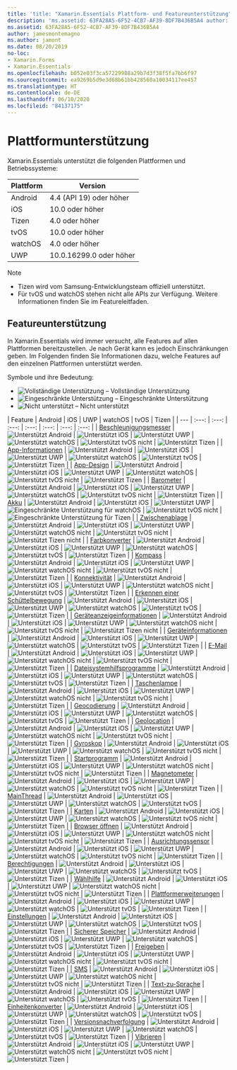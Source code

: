 ```yaml
---
title: 'title: "Xamarin.Essentials Plattform- und Featureunterstützung" description: "Xamarin.Essentials stellt eine einzelne plattformübergreifende API bereit, die mit jeder iOS-, Android- und UWP-Anwendung kompatibel ist, auf die über freigegebenen Code zugegriffen werden kann, unabhängig davon, wie die Benutzeroberfläche erstellt wird."'
description: 'ms.assetid: 63FA28A5-6F52-4CB7-AF39-8DF7B436B5A4 author: jamesmontemagno ms.author: jamont ms.date: 08/20/2019 no-loc: [Xamarin.Forms, Xamarin.Essentials]'
ms.assetid: 63FA28A5-6F52-4CB7-AF39-8DF7B436B5A4
author: jamesmontemagno
ms.author: jamont
ms.date: 08/20/2019
no-loc:
- Xamarin.Forms
- Xamarin.Essentials
ms.openlocfilehash: b052e03f3ca57229988a29b7d3f38f5fa7bb6f97
ms.sourcegitcommit: ea9269b5d9e3d68b61bb428560a10034117ee457
ms.translationtype: HT
ms.contentlocale: de-DE
ms.lasthandoff: 06/10/2020
ms.locfileid: "84137175"
---
```

# <a name="platform-support"></a>Plattformunterstützung

Xamarin.Essentials unterstützt die folgenden Plattformen und Betriebssysteme:

| Plattform | Version |
| --- | --- |
| Android | 4.4 (API 19) oder höher |
| iOS |10.0 oder höher |
| Tizen | 4.0 oder höher |
| tvOS | 10.0 oder höher |
| watchOS | 4.0 oder höher |
| UWP | 10.0.16299.0 oder höher |

> [!NOTE]
>
> * Tizen wird vom Samsung-Entwicklungsteam offiziell unterstützt.
> * Für tvOS und watchOS stehen nicht alle APIs zur Verfügung. Weitere Informationen finden Sie im Featureleitfaden.

## <a name="feature-support"></a>Featureunterstützung

In Xamarin.Essentials wird immer versucht, alle Features auf allen Plattformen bereitzustellen. Je nach Gerät kann es jedoch Einschränkungen geben. Im Folgenden finden Sie Informationen dazu, welche Features auf den einzelnen Plattformen unterstützt werden.

Symbole und ihre Bedeutung:

* ![Vollständige Unterstützung](~/media/shared/yes.png "Vollständige Unterstützung") – Vollständige Unterstützung
* ![Eingeschränkte Unterstützung](~/media/shared/warn.png "Eingeschränkte Unterstützung") – Eingeschränkte Unterstützung
* ![Nicht unterstützt](~/media/shared/no.png "Nicht unterstützt") – Nicht unterstützt

| Feature | Android | iOS | UWP | watchOS | tvOS | Tizen |
| --- | :---: | :---: | :---: | :---: | :---: | :---: | :---: |
| [Beschleunigungsmesser](accelerometer.md?context=xamarin/xamarin-forms) | ![Unterstützt Android](~/media/shared/yes.png "Unterstützt Android") | ![Unterstützt iOS](~/media/shared/yes.png "Unterstützt iOS") | ![Unterstützt UWP](~/media/shared/yes.png "Unterstützt UWP") | ![Unterstützt watchOS](~/media/shared/yes.png "Unterstützt watchOS") | ![Unterstützt tvOS nicht](~/media/shared/no.png "Unterstützt tvOS nicht") | ![Unterstützt Tizen](~/media/shared/yes.png "Unterstützt Tizen") |
| [App-Informationen](app-information.md?context=xamarin/xamarin-forms) | ![Unterstützt Android](~/media/shared/yes.png "Unterstützt Android") | ![Unterstützt iOS](~/media/shared/yes.png "Unterstützt iOS") | ![Unterstützt UWP](~/media/shared/yes.png "Unterstützt UWP") | ![Unterstützt watchOS](~/media/shared/no.png "Unterstützt watchOS nicht") | ![Unterstützt tvOS](~/media/shared/yes.png "Unterstützt tvOS") | ![Unterstützt Tizen](~/media/shared/yes.png "Unterstützt Tizen") |
| [App-Design](app-theme.md?context=xamarin/xamarin-forms) | ![Unterstützt Android](~/media/shared/yes.png "Unterstützt Android") | ![Unterstützt iOS](~/media/shared/yes.png "Unterstützt iOS") | ![Unterstützt UWP](~/media/shared/yes.png "Unterstützt UWP") | ![Unterstützt watchOS](~/media/shared/yes.png "Unterstützt watchOS") | ![Unterstützt tvOS nicht](~/media/shared/no.png "Unterstützt tvOS nicht") | ![Unterstützt Tizen](~/media/shared/yes.png "Unterstützt Tizen") |
| [Barometer](barometer.md?context=xamarin/xamarin-forms) | ![Unterstützt Android](~/media/shared/yes.png "Unterstützt Android") | ![Unterstützt iOS](~/media/shared/yes.png "Unterstützt iOS") | ![Unterstützt UWP](~/media/shared/yes.png "Unterstützt UWP") | ![Unterstützt watchOS](~/media/shared/yes.png "Unterstützt watchOS") | ![Unterstützt tvOS nicht](~/media/shared/no.png "Unterstützt tvOS nicht") | ![Unterstützt Tizen](~/media/shared/yes.png "Unterstützt Tizen") |
| [Akku](battery.md?context=xamarin/xamarin-forms) | ![Unterstützt Android](~/media/shared/yes.png "Unterstützt Android") | ![Unterstützt iOS](~/media/shared/yes.png "Unterstützt iOS") | ![Unterstützt UWP](~/media/shared/yes.png "Unterstützt UWP") | ![Eingeschränkte Unterstützung für watchOS](~/media/shared/warn.png "Eingeschränkte Unterstützung für watchOS") | ![Unterstützt tvOS nicht](~/media/shared/no.png "Unterstützt tvOS nicht") | ![Eingeschränkte Unterstützung für Tizen](~/media/shared/warn.png "Eingeschränkte Unterstützung für Tizen") |
| [Zwischenablage](clipboard.md?context=xamarin/xamarin-forms) | ![Unterstützt Android](~/media/shared/yes.png "Unterstützt Android") | ![Unterstützt iOS](~/media/shared/yes.png "Unterstützt iOS") | ![Unterstützt UWP](~/media/shared/yes.png "Unterstützt UWP") | ![Unterstützt watchOS nicht](~/media/shared/no.png "Unterstützt watchOS nicht") | ![Unterstützt tvOS nicht](~/media/shared/no.png "Unterstützt tvOS nicht") | ![Unterstützt Tizen nicht](~/media/shared/no.png "Unterstützt Tizen nicht") |
| [Farbkonverter](color-converters.md?context=xamarin/xamarin-forms) | ![Unterstützt Android](~/media/shared/yes.png "Unterstützt Android") | ![Unterstützt iOS](~/media/shared/yes.png "Unterstützt iOS") | ![Unterstützt UWP](~/media/shared/yes.png "Unterstützt UWP") | ![Unterstützt watchOS](~/media/shared/yes.png "Unterstützt watchOS") | ![Unterstützt tvOS](~/media/shared/yes.png "Unterstützt tvOS") | ![Unterstützt Tizen](~/media/shared/yes.png "Unterstützt Tizen") |
| [Kompass](compass.md?context=xamarin/xamarin-forms) | ![Unterstützt Android](~/media/shared/yes.png "Unterstützt Android") | ![Unterstützt iOS](~/media/shared/yes.png "Unterstützt iOS") | ![Unterstützt UWP](~/media/shared/yes.png "Unterstützt UWP") | ![Unterstützt watchOS nicht](~/media/shared/no.png "Unterstützt watchOS nicht") | ![Unterstützt tvOS nicht](~/media/shared/no.png "Unterstützt tvOS nicht") | ![Unterstützt Tizen](~/media/shared/yes.png "Unterstützt Tizen") |
| [Konnektivität](connectivity.md?context=xamarin/xamarin-forms) | ![Unterstützt Android](~/media/shared/yes.png "Unterstützt Android") | ![Unterstützt iOS](~/media/shared/yes.png "Unterstützt iOS") | ![Unterstützt UWP](~/media/shared/yes.png "Unterstützt UWP") | ![Unterstützt watchOS nicht](~/media/shared/no.png "Unterstützt watchOS nicht") | ![Unterstützt tvOS](~/media/shared/yes.png "Unterstützt tvOS") | ![Unterstützt Tizen](~/media/shared/yes.png "Unterstützt Tizen") |
| [Erkennen einer Schüttelbewegung](detect-shake.md?context=xamarin/xamarin-forms) | ![Unterstützt Android](~/media/shared/yes.png "Unterstützt Android") | ![Unterstützt iOS](~/media/shared/yes.png "Unterstützt iOS") | ![Unterstützt UWP](~/media/shared/yes.png "Unterstützt UWP") | ![Unterstützt watchOS](~/media/shared/yes.png "Unterstützt watchOS") | ![Unterstützt tvOS](~/media/shared/yes.png "Unterstützt tvOS") | ![Unterstützt Tizen](~/media/shared/yes.png "Unterstützt Tizen") |
| [Geräteanzeigeinformationen](device-display.md?context=xamarin/xamarin-forms) | ![Unterstützt Android](~/media/shared/yes.png "Unterstützt Android") | ![Unterstützt iOS](~/media/shared/yes.png "Unterstützt iOS") | ![Unterstützt UWP](~/media/shared/yes.png "Unterstützt UWP") | ![Unterstützt watchOS nicht](~/media/shared/no.png "Unterstützt watchOS nicht") | ![Unterstützt tvOS nicht](~/media/shared/no.png "Unterstützt tvOS nicht") | ![Unterstützt Tizen nicht](~/media/shared/no.png "Unterstützt Tizen nicht") |
| [Geräteinformationen](device-information.md?context=xamarin/xamarin-forms) | ![Unterstützt Android](~/media/shared/yes.png "Unterstützt Android") | ![Unterstützt iOS](~/media/shared/yes.png "Unterstützt iOS") | ![Unterstützt UWP](~/media/shared/yes.png "Unterstützt UWP") | ![Unterstützt watchOS](~/media/shared/yes.png "Unterstützt watchOS") | ![Unterstützt tvOS](~/media/shared/yes.png "Unterstützt tvOS") | ![Unterstützt Tizen](~/media/shared/yes.png "Unterstützt Tizen") |
| [E-Mail](email.md?context=xamarin/xamarin-forms) | ![Unterstützt Android](~/media/shared/yes.png "Unterstützt Android") | ![Unterstützt iOS](~/media/shared/yes.png "Unterstützt iOS") | ![Unterstützt UWP](~/media/shared/yes.png "Unterstützt UWP") | ![Unterstützt watchOS nicht](~/media/shared/no.png "Unterstützt watchOS nicht") | ![Unterstützt tvOS nicht](~/media/shared/no.png "Unterstützt tvOS nicht") | ![Unterstützt Tizen](~/media/shared/yes.png "Unterstützt Tizen") |
| [Dateisystemhilfsprogramme](file-system-helpers.md?context=xamarin/xamarin-forms) | ![Unterstützt Android](~/media/shared/yes.png "Unterstützt Android") | ![Unterstützt iOS](~/media/shared/yes.png "Unterstützt iOS") | ![Unterstützt UWP](~/media/shared/yes.png "Unterstützt UWP") | ![Unterstützt watchOS](~/media/shared/yes.png "Unterstützt watchOS") | ![Unterstützt tvOS](~/media/shared/yes.png "Unterstützt tvOS") | ![Unterstützt Tizen](~/media/shared/yes.png "Unterstützt Tizen") |
| [Taschenlampe](flashlight.md?context=xamarin/xamarin-forms) | ![Unterstützt Android](~/media/shared/yes.png "Unterstützt Android") | ![Unterstützt iOS](~/media/shared/yes.png "Unterstützt iOS") | ![Unterstützt UWP](~/media/shared/yes.png "Unterstützt UWP") | ![Unterstützt watchOS nicht](~/media/shared/no.png "Unterstützt watchOS nicht") | ![Unterstützt tvOS nicht](~/media/shared/no.png "Unterstützt tvOS nicht") | ![Unterstützt Tizen](~/media/shared/yes.png "Unterstützt Tizen") |
| [Geocodierung](geocoding.md?context=xamarin/xamarin-forms) | ![Unterstützt Android](~/media/shared/yes.png "Unterstützt Android") | ![Unterstützt iOS](~/media/shared/yes.png "Unterstützt iOS") | ![Unterstützt UWP](~/media/shared/yes.png "Unterstützt UWP") | ![Unterstützt watchOS](~/media/shared/yes.png "Unterstützt watchOS") | ![Unterstützt tvOS](~/media/shared/yes.png "Unterstützt tvOS") | ![Unterstützt Tizen](~/media/shared/yes.png "Unterstützt Tizen") |
| [Geolocation](geolocation.md?context=xamarin/xamarin-forms) | ![Unterstützt Android](~/media/shared/yes.png "Unterstützt Android") | ![Unterstützt iOS](~/media/shared/yes.png "Unterstützt iOS") | ![Unterstützt UWP](~/media/shared/yes.png "Unterstützt UWP") | ![Unterstützt watchOS nicht](~/media/shared/no.png "Unterstützt watchOS nicht") | ![Unterstützt tvOS nicht](~/media/shared/no.png "Unterstützt tvOS nicht") | ![Unterstützt Tizen](~/media/shared/yes.png "Unterstützt Tizen") |
| [Gyroskop](gyroscope.md?context=xamarin/xamarin-forms) | ![Unterstützt Android](~/media/shared/yes.png "Unterstützt Android") | ![Unterstützt iOS](~/media/shared/yes.png "Unterstützt iOS") | ![Unterstützt UWP](~/media/shared/yes.png "Unterstützt UWP") | ![Unterstützt watchOS](~/media/shared/yes.png "Unterstützt watchOS") | ![Unterstützt tvOS nicht](~/media/shared/no.png "Unterstützt tvOS nicht") | ![Unterstützt Tizen](~/media/shared/yes.png "Unterstützt Tizen") |
| [Startprogramm](launcher.md?context=xamarin/xamarin-forms) | ![Unterstützt Android](~/media/shared/yes.png "Unterstützt Android") | ![Unterstützt iOS](~/media/shared/yes.png "Unterstützt iOS") | ![Unterstützt UWP](~/media/shared/yes.png "Unterstützt UWP") | ![Unterstützt watchOS nicht](~/media/shared/no.png "Unterstützt watchOS nicht") | ![Unterstützt tvOS nicht](~/media/shared/no.png "Unterstützt tvOS nicht") | ![Unterstützt Tizen](~/media/shared/yes.png "Unterstützt Tizen") |
| [Magnetometer](magnetometer.md?context=xamarin/xamarin-forms) | ![Unterstützt Android](~/media/shared/yes.png "Unterstützt Android") | ![Unterstützt iOS](~/media/shared/yes.png "Unterstützt iOS") | ![Unterstützt UWP](~/media/shared/yes.png "Unterstützt UWP") | ![Unterstützt watchOS](~/media/shared/yes.png "Unterstützt watchOS") | ![Unterstützt tvOS nicht](~/media/shared/no.png "Unterstützt tvOS nicht") | ![Unterstützt Tizen](~/media/shared/yes.png "Unterstützt Tizen") |
| [MainThread](main-thread.md?content=xamarin/xamarin-forms) | ![Unterstützt Android](~/media/shared/yes.png "Unterstützt Android") | ![Unterstützt iOS](~/media/shared/yes.png "Unterstützt iOS") | ![Unterstützt UWP](~/media/shared/yes.png "Unterstützt UWP") | ![Unterstützt watchOS](~/media/shared/yes.png "Unterstützt watchOS") | ![Unterstützt tvOS](~/media/shared/yes.png "Unterstützt tvOS") | ![Unterstützt Tizen](~/media/shared/yes.png "Unterstützt Tizen") |
| [Karten](maps.md?content=xamarin/xamarin-forms) | ![Unterstützt Android](~/media/shared/yes.png "Unterstützt Android") | ![Unterstützt iOS](~/media/shared/yes.png "Unterstützt iOS") | ![Unterstützt UWP](~/media/shared/yes.png "Unterstützt UWP") | ![Unterstützt watchOS](~/media/shared/yes.png "Unterstützt watchOS") | ![Unterstützt tvOS nicht](~/media/shared/no.png "Unterstützt tvOS nicht") | ![Unterstützt Tizen](~/media/shared/yes.png "Unterstützt Tizen") |
| [Browser öffnen](open-browser.md?context=xamarin/xamarin-forms) | ![Unterstützt Android](~/media/shared/yes.png "Unterstützt Android") | ![Unterstützt iOS](~/media/shared/yes.png "Unterstützt iOS") | ![Unterstützt UWP](~/media/shared/yes.png "Unterstützt UWP") | ![Unterstützt watchOS nicht](~/media/shared/no.png "Unterstützt watchOS nicht") | ![Unterstützt tvOS nicht](~/media/shared/no.png "Unterstützt tvOS nicht") | ![Unterstützt Tizen](~/media/shared/yes.png "Unterstützt Tizen") |
| [Ausrichtungssensor](orientation-sensor.md?context=xamarin/xamarin-forms) | ![Unterstützt Android](~/media/shared/yes.png "Unterstützt Android") | ![Unterstützt iOS](~/media/shared/yes.png "Unterstützt iOS") | ![Unterstützt UWP](~/media/shared/yes.png "Unterstützt UWP") | ![Unterstützt watchOS](~/media/shared/yes.png "Unterstützt watchOS") | ![Unterstützt tvOS nicht](~/media/shared/no.png "Unterstützt tvOS nicht") | ![Unterstützt Tizen](~/media/shared/yes.png "Unterstützt Tizen") |
| [Berechtigungen](permissions.md?context=xamarin/xamarin-forms) | ![Unterstützt Android](~/media/shared/yes.png "Unterstützt Android") | ![Unterstützt iOS](~/media/shared/yes.png "Unterstützt iOS") | ![Unterstützt UWP](~/media/shared/yes.png "Unterstützt UWP") | ![Unterstützt watchOS](~/media/shared/yes.png "Unterstützt watchOS") | ![Unterstützt tvOS](~/media/shared/yes.png "Unterstützt tvOS") | ![Unterstützt Tizen](~/media/shared/yes.png "Unterstützt Tizen") |
| [Wählhilfe](phone-dialer.md?context=xamarin/xamarin-forms) | ![Unterstützt Android](~/media/shared/yes.png "Unterstützt Android") | ![Unterstützt iOS](~/media/shared/yes.png "Unterstützt iOS") | ![Unterstützt UWP](~/media/shared/yes.png "Unterstützt UWP") | ![Unterstützt watchOS nicht](~/media/shared/no.png "Unterstützt watchOS nicht") | ![Unterstützt tvOS nicht](~/media/shared/no.png "Unterstützt tvOS nicht") | ![Unterstützt Tizen](~/media/shared/yes.png "Unterstützt Tizen") |
| [Plattformerweiterungen](platform-extensions.md?context=xamarin/xamarin-forms) | ![Unterstützt Android](~/media/shared/yes.png "Unterstützt Android") | ![Unterstützt iOS](~/media/shared/yes.png "Unterstützt iOS") | ![Unterstützt UWP](~/media/shared/yes.png "Unterstützt UWP") | ![Unterstützt watchOS](~/media/shared/yes.png "Unterstützt watchOS") | ![Unterstützt tvOS](~/media/shared/yes.png "Unterstützt tvOS") | ![Unterstützt Tizen](~/media/shared/yes.png "Unterstützt Tizen") |
| [Einstellungen](preferences.md?context=xamarin/xamarin-forms) | ![Unterstützt Android](~/media/shared/yes.png "Unterstützt Android") | ![Unterstützt iOS](~/media/shared/yes.png "Unterstützt iOS") | ![Unterstützt UWP](~/media/shared/yes.png "Unterstützt UWP") | ![Unterstützt watchOS](~/media/shared/yes.png "Unterstützt watchOS") | ![Unterstützt tvOS](~/media/shared/yes.png "Unterstützt tvOS") | ![Unterstützt Tizen](~/media/shared/yes.png "Unterstützt Tizen") |
| [Sicherer Speicher](secure-storage.md?context=xamarin/xamarin-forms) | ![Unterstützt Android](~/media/shared/yes.png "Unterstützt Android") | ![Unterstützt iOS](~/media/shared/yes.png "Unterstützt iOS") | ![Unterstützt UWP](~/media/shared/yes.png "Unterstützt UWP") | ![Unterstützt watchOS](~/media/shared/yes.png "Unterstützt watchOS") | ![Unterstützt tvOS](~/media/shared/yes.png "Unterstützt tvOS") | ![Unterstützt Tizen](~/media/shared/yes.png "Unterstützt Tizen") |
| [Freigeben](share.md?context=xamarin/xamarin-forms) | ![Unterstützt Android](~/media/shared/yes.png "Unterstützt Android") | ![Unterstützt iOS](~/media/shared/yes.png "Unterstützt iOS") | ![Unterstützt UWP](~/media/shared/yes.png "Unterstützt UWP") | ![Unterstützt watchOS nicht](~/media/shared/no.png "Unterstützt watchOS nicht") | ![Unterstützt tvOS nicht](~/media/shared/no.png "Unterstützt tvOS nicht") | ![Unterstützt Tizen](~/media/shared/yes.png "Unterstützt Tizen") |
| [SMS](sms.md?context=xamarin/xamarin-forms) | ![Unterstützt Android](~/media/shared/yes.png "Unterstützt Android") | ![Unterstützt iOS](~/media/shared/yes.png "Unterstützt iOS") | ![Unterstützt UWP](~/media/shared/yes.png "Unterstützt UWP") | ![Unterstützt watchOS nicht](~/media/shared/no.png "Unterstützt watchOS nicht") | ![Unterstützt tvOS nicht](~/media/shared/no.png "Unterstützt tvOS nicht") | ![Unterstützt Tizen](~/media/shared/yes.png "Unterstützt Tizen") |
| [Text-zu-Sprache](text-to-speech.md?context=xamarin/xamarin-forms) | ![Unterstützt Android](~/media/shared/yes.png "Unterstützt Android") | ![Unterstützt iOS](~/media/shared/yes.png "Unterstützt iOS") | ![Unterstützt UWP](~/media/shared/yes.png "Unterstützt UWP") | ![Unterstützt watchOS](~/media/shared/yes.png "Unterstützt watchOS") | ![Unterstützt tvOS](~/media/shared/yes.png "Unterstützt tvOS") | ![Unterstützt Tizen](~/media/shared/yes.png "Unterstützt Tizen") |
| [Einheitenkonverter](unit-converters.md?context=xamarin/xamarin-forms) | ![Unterstützt Android](~/media/shared/yes.png "Unterstützt Android") | ![Unterstützt iOS](~/media/shared/yes.png "Unterstützt iOS") | ![Unterstützt UWP](~/media/shared/yes.png "Unterstützt UWP") | ![Unterstützt watchOS](~/media/shared/yes.png "Unterstützt watchOS") | ![Unterstützt tvOS](~/media/shared/yes.png "Unterstützt tvOS") | ![Unterstützt Tizen](~/media/shared/yes.png "Unterstützt Tizen") |
| [Versionsnachverfolgung](version-tracking.md?context=xamarin/xamarin-forms) | ![Unterstützt Android](~/media/shared/yes.png "Unterstützt Android") | ![Unterstützt iOS](~/media/shared/yes.png "Unterstützt iOS") | ![Unterstützt UWP](~/media/shared/yes.png "Unterstützt UWP") | ![Unterstützt watchOS](~/media/shared/yes.png "Unterstützt watchOS") | ![Unterstützt tvOS](~/media/shared/yes.png "Unterstützt tvOS") | ![Unterstützt Tizen](~/media/shared/yes.png "Unterstützt Tizen") |
| [Vibrieren](vibrate.md?context=xamarin/xamarin-forms) | ![Unterstützt Android](~/media/shared/yes.png "Unterstützt Android") | ![Unterstützt iOS](~/media/shared/yes.png "Unterstützt iOS") | ![Unterstützt UWP](~/media/shared/yes.png "Unterstützt UWP") | ![Unterstützt watchOS nicht](~/media/shared/no.png "Unterstützt watchOS nicht") | ![Unterstützt tvOS nicht](~/media/shared/no.png "Unterstützt tvOS nicht") | ![Unterstützt Tizen](~/media/shared/yes.png "Unterstützt Tizen") |
